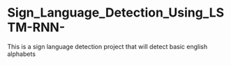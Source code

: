 # Sign_Language_Detection_Using_LSTM-RNN-
This is a sign language detection project that will detect basic english alphabets
